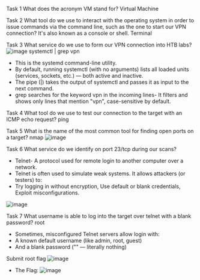 Task 1
What does the acronym VM stand for?
Virtual Machine

Task 2 
What tool do we use to interact with the operating system in order to issue commands via the command line, such as the one to start our VPN connection? It's also known as a console or shell.
Terminal

Task 3
What service do we use to form our VPN connection into HTB labs?
![image](https://github.com/user-attachments/assets/955c7c4d-0cea-4c10-aa89-919c40d4a474)
systemctl | grep vpn
- This is the systemd command-line utility.
- By default, running systemctl (with no arguments) lists all loaded units (services, sockets, etc.) — both active and inactive.
- The pipe (|) takes the output of systemctl and passes it as input to the next command.
- grep searches for the keyword vpn in the incoming lines- It filters and shows only lines that mention "vpn", case-sensitive by default.

Task 4
What tool do we use to test our connection to the target with an ICMP echo request?
ping

Task 5
What is the name of the most common tool for finding open ports on a target?
nmap
![image](https://github.com/user-attachments/assets/f445423d-3723-4b57-b766-369204d3753d)


Task 6
What service do we identify on port 23/tcp during our scans? 
- Telnet- A protocol used for remote login to another computer over a network.
- Telnet is often used to simulate weak systems. It allows attackers (or testers) to:
- Try logging in without encryption, Use default or blank credentials, Exploit misconfigurations.

![image](https://github.com/user-attachments/assets/4d8cde20-269e-4552-8833-2c7c45b7afe8)

Task 7 
What username is able to log into the target over telnet with a blank password?
root
- Sometimes, misconfigured Telnet servers allow login with:
- A known default username (like admin, root, guest)
- And a blank password ("" — literally nothing)

Submit root flag
![image](https://github.com/user-attachments/assets/2677d238-2adb-459e-a015-d43fb49d062f)

- The Flag: 
![image](https://github.com/user-attachments/assets/0a85f5cf-613b-4b23-bf22-5e3f586d13a6)



